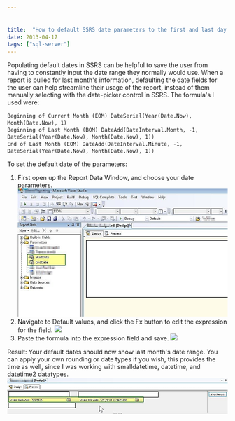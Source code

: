 ```yaml
---


title:  "How to default SSRS date parameters to the first and last day of the the previous month"
date: 2013-04-17
tags: ["sql-server"]
---
```


Populating default dates in SSRS can be helpful to save the user from having to constantly input the date range they normally would use. When a report is pulled for last month's information, defaulting the date fields for the user can help streamline their usage of the report, instead of them manually selecting with the date-picker control in SSRS. The formula's I used were:

```ssrs
Beginning of Current Month (EOM) DateSerial(Year(Date.Now), Month(Date.Now), 1)
Beginning of Last Month (BOM) DateAdd(DateInterval.Month, -1, DateSerial(Year(Date.Now), Month(Date.Now), 1))
End of Last Month (EOM) DateAdd(DateInterval.Minute, -1, DateSerial(Year(Date.Now), Month(Date.Now), 1))
```
To set the default date of the parameters:

1.  First open up the Report Data Window, and choose your date parameters.
![](/assets/img/20130415_dateparameterLocation_vkmnm6.jpg)
2.  Navigate to Default values, and click the Fx button to edit the expression for the field.
![](/assets/img/20130415_report_parameter_expression_ntdjna)
3.  Paste the formula into the expression field and save.
![](/assets/img/20130415_report_paramter_expression_detail_trebs6)

Result: Your default dates should now show last month's date range. You can apply your own rounding or date types if you wish, this provides the time as well, since I was working with smalldatetime, datetime, and datetime2 datatypes.
![](/assets/img/20130415_report_paramters_filled_eesity.jpg)
